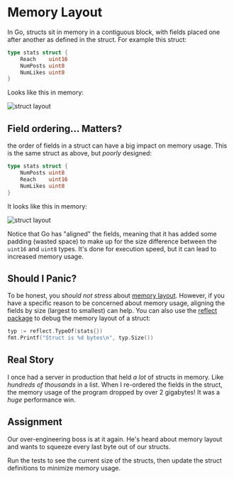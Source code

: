 # Memory Layout

In Go, structs sit in memory in a contiguous block, with fields placed one after another as defined in the struct. For example this struct:

```go
type stats struct {
	Reach    uint16
	NumPosts uint8
	NumLikes uint8
}
```

Looks like this in memory:

![struct layout](https://storage.googleapis.com/qvault-webapp-dynamic-assets/course_assets/X8Vr5mS.png)

## Field ordering... Matters?

the order of fields in a struct can have a big impact on memory usage. This is the same struct as above, but _poorly_ designed:

```go
type stats struct {
	NumPosts uint8
	Reach    uint16
	NumLikes uint8
}
```

It looks like this in memory:

![struct layout](https://storage.googleapis.com/qvault-webapp-dynamic-assets/course_assets/BaBaUjQ-1280x462.png)

Notice that Go has "aligned" the fields, meaning that it has added some padding (wasted space) to make up for the size difference between the `uint16` and `uint8` types. It's done for execution speed, but it can lead to increased memory usage.

## Should I Panic?

To be honest, you _should not stress_ about [memory layout](https://go101.org/article/memory-layout.html). However, if you have a specific reason to be concerned about memory usage, aligning the fields by size (largest to smallest) can help. You can also use the [reflect package](https://pkg.go.dev/reflect) to debug the memory layout of a struct:

```go
typ := reflect.TypeOf(stats{})
fmt.Printf("Struct is %d bytes\n", typ.Size())
```

## Real Story

I once had a server in production that held _a lot_ of structs in memory. Like _hundreds of thousands_ in a list. When I re-ordered the fields in the struct, the memory usage of the program dropped by over 2 gigabytes! It was a _huge_ performance win.

## Assignment

Our over-engineering boss is at it again. He's heard about memory layout and wants to squeeze every last byte out of our structs.

Run the tests to see the current size of the structs, then update the struct definitions to minimize memory usage.
